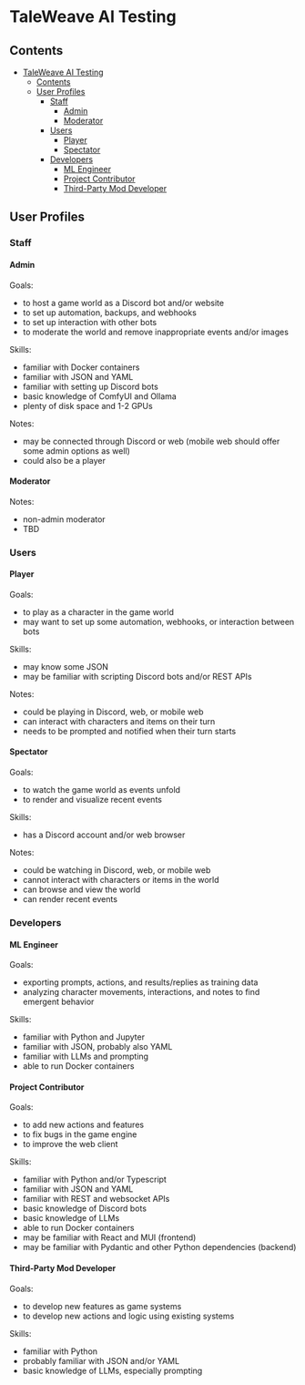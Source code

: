 # TaleWeave AI Testing

## Contents

- [TaleWeave AI Testing](#taleweave-ai-testing)
  - [Contents](#contents)
  - [User Profiles](#user-profiles)
    - [Staff](#staff)
      - [Admin](#admin)
      - [Moderator](#moderator)
    - [Users](#users)
      - [Player](#player)
      - [Spectator](#spectator)
    - [Developers](#developers)
      - [ML Engineer](#ml-engineer)
      - [Project Contributor](#project-contributor)
      - [Third-Party Mod Developer](#third-party-mod-developer)

## User Profiles

### Staff

#### Admin

Goals:

- to host a game world as a Discord bot and/or website
- to set up automation, backups, and webhooks
- to set up interaction with other bots
- to moderate the world and remove inappropriate events and/or images

Skills:

- familiar with Docker containers
- familiar with JSON and YAML
- familiar with setting up Discord bots
- basic knowledge of ComfyUI and Ollama
- plenty of disk space and 1-2 GPUs

Notes:

- may be connected through Discord or web (mobile web should offer some admin options as well)
- could also be a player

#### Moderator

Notes:

- non-admin moderator
- TBD

### Users

#### Player

Goals:

- to play as a character in the game world
- may want to set up some automation, webhooks, or interaction between bots

Skills:

- may know some JSON
- may be familiar with scripting Discord bots and/or REST APIs

Notes:

- could be playing in Discord, web, or mobile web
- can interact with characters and items on their turn
- needs to be prompted and notified when their turn starts

#### Spectator

Goals:

- to watch the game world as events unfold
- to render and visualize recent events

Skills:

- has a Discord account and/or web browser

Notes:

- could be watching in Discord, web, or mobile web
- cannot interact with characters or items in the world
- can browse and view the world
- can render recent events

### Developers

#### ML Engineer

Goals:

- exporting prompts, actions, and results/replies as training data
- analyzing character movements, interactions, and notes to find emergent behavior

Skills:

- familiar with Python and Jupyter
- familiar with JSON, probably also YAML
- familiar with LLMs and prompting
- able to run Docker containers

#### Project Contributor

Goals:

- to add new actions and features
- to fix bugs in the game engine
- to improve the web client

Skills:

- familiar with Python and/or Typescript
- familiar with JSON and YAML
- familiar with REST and websocket APIs
- basic knowledge of Discord bots
- basic knowledge of LLMs
- able to run Docker containers
- may be familiar with React and MUI (frontend)
- may be familiar with Pydantic and other Python dependencies (backend)

#### Third-Party Mod Developer

Goals:

- to develop new features as game systems
- to develop new actions and logic using existing systems

Skills:

- familiar with Python
- probably familiar with JSON and/or YAML
- basic knowledge of LLMs, especially prompting
